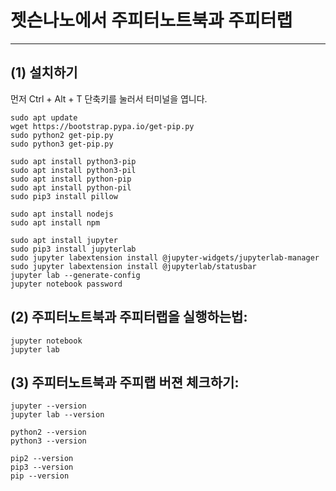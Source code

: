 # 젯슨나노에서 주피터노트북과 주피터랩
***

## (1) 설치하기

먼저 Ctrl + Alt + T 단축키를 눌러서 터미널을 엽니다.

```
sudo apt update
wget https://bootstrap.pypa.io/get-pip.py
sudo python2 get-pip.py
sudo python3 get-pip.py

sudo apt install python3-pip
sudo apt install python3-pil
sudo apt install python-pip
sudo apt install python-pil
sudo pip3 install pillow

sudo apt install nodejs
sudo apt install npm

sudo apt install jupyter
sudo pip3 install jupyterlab
sudo jupyter labextension install @jupyter-widgets/jupyterlab-manager
sudo jupyter labextension install @jupyterlab/statusbar
jupyter lab --generate-config
jupyter notebook password
```

## (2) 주피터노트북과 주피터랩을 실행하는법:
```
jupyter notebook
jupyter lab
```

## (3) 주피터노트북과 주피랩 버젼 체크하기:
```
jupyter --version
jupyter lab --version

python2 --version
python3 --version

pip2 --version
pip3 --version
pip --version
```

